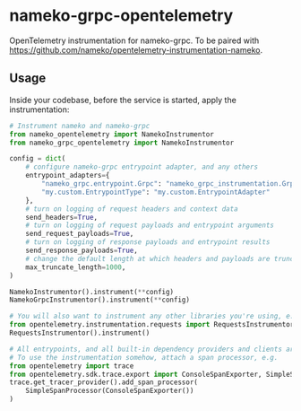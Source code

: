 # nameko-grpc-opentelemetry

OpenTelemetry instrumentation for nameko-grpc. To be paired with https://github.com/nameko/opentelemetry-instrumentation-nameko.


## Usage

Inside your codebase, before the service is started, apply the instrumentation:

``` python
# Instrument nameko and nameko-grpc
from nameko_opentelemetry import NamekoInstrumentor
from nameko_grpc_opentelemetry import NamekoInstrumentor

config = dict(
    # configure nameko-grpc entrypoint adapter, and any others
    entrypoint_adapters={
        "nameko_grpc.entrypoint.Grpc": "nameko_grpc_instrumentation.GrpcEntrypointAdapter",
        "my.custom.EntrypointType": "my.custom.EntrypointAdapter"
    },
    # turn on logging of request headers and context data
    send_headers=True,
    # turn on logging of request payloads and entrypoint arguments
    send_request_payloads=True,
    # turn on logging of response payloads and entrypoint results
    send_response_payloads=True,
    # change the default length at which headers and payloads are truncated
    max_truncate_length=1000,
)

NamekoInstrumentor().instrument(**config)
NamekoGrpcInstrumentor().instrument(**config)

# You will also want to instrument any other libraries you're using, e.g.
from opentelemetry.instrumentation.requests import RequestsInstrumentor
RequestsInstrumentor().instrument()

# All entrypoints, and all built-in dependency providers and clients are now instrumented.
# To use the instrumentation somehow, attach a span processor, e.g.
from opentelemetry import trace
from opentelemetry.sdk.trace.export import ConsoleSpanExporter, SimpleSpanProcessor
trace.get_tracer_provider().add_span_processor(
    SimpleSpanProcessor(ConsoleSpanExporter())
)
```
